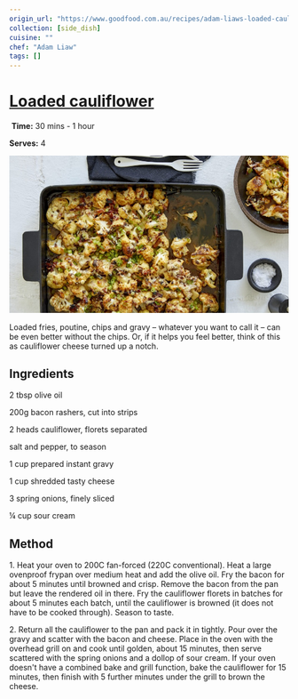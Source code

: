 ```yaml
---
origin_url: "https://www.goodfood.com.au/recipes/adam-liaws-loaded-cauliflower-20220523-h23yh9"
collection: [side_dish]
cuisine: ""
chef: "Adam Liaw"
tags: []
---
```

# [Loaded cauliflower](https://www.goodfood.com.au/recipes/adam-liaws-loaded-cauliflower-20220523-h23yh9)
![]()
**Time:** 30 mins - 1 hour

**Serves:** 4

![Cauliflower cheese meets poutine.](assets/Cauliflower_cheese_meets_poutine.jpg)

Loaded fries, poutine, chips and gravy – whatever you want to call it – can be even better without the chips. Or, if it helps you feel better, think of this as cauliflower cheese turned up a notch.

## Ingredients

2 tbsp olive oil

200g bacon rashers, cut into strips

2 heads cauliflower, florets separated

salt and pepper, to season

1 cup prepared instant gravy 

1 cup shredded tasty cheese

3 spring onions, finely sliced

¼ cup sour cream

## Method

1\. Heat your oven to 200C fan-forced (220C conventional). Heat a large ovenproof frypan over medium heat and add the olive oil. Fry the bacon for about 5 minutes until browned and crisp. Remove the bacon from the pan but leave the rendered oil in there. Fry the cauliflower florets in batches for about 5 minutes each batch, until the cauliflower is browned (it does not have to be cooked through). Season to taste.

2\. Return all the cauliflower to the pan and pack it in tightly. Pour over the gravy and scatter with the bacon and cheese. Place in the oven with the overhead grill on and cook until golden, about 15 minutes, then serve scattered with the spring onions and a dollop of sour cream. If your oven doesn't have a combined bake and grill function, bake the cauliflower for 15 minutes, then finish with 5 further minutes under the grill to brown the cheese.
